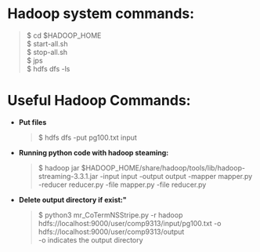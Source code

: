 # **Hadoop system commands:**
> $ cd \$HADOOP_HOME   
> $ start-all.sh  
> $ stop-all.sh  
> $ jps  
> $ hdfs dfs -ls

# **Useful Hadoop Commands:**
* **Put files**
  > $ hdfs dfs -put pg100.txt input
* **Running python code with hadoop steaming:**
  > $ hadoop jar $HADOOP_HOME/share/hadoop/tools/lib/hadoop-streaming-3.3.1.jar -input input -output output -mapper mapper.py -reducer reducer.py -file mapper.py -file reducer.py
* **Delete output directory if exist:"**
  > $ python3 mr_CoTermNSStripe.py -r hadoop hdfs://localhost:9000/user/comp9313/input/pg100.txt -o hdfs://localhost:9000/user/comp9313/output  
-o indicates the output directory
